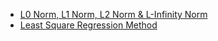 - [L0 Norm, L1 Norm, L2 Norm & L-Infinity Norm](https://montjoile.medium.com/l0-norm-l1-norm-l2-norm-l-infinity-norm-7a7d18a4f40c)
- [Least Square Regression Method](https://www.freecodecamp.org/news/the-least-squares-regression-method-explained/)